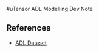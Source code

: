 #uTensor ADL Modelling Dev Note




## References
- [ADL Dataset](https://archive.ics.uci.edu/ml/datasets/Dataset+for+ADL+Recognition+with+Wrist-worn+Accelerometer#)